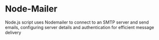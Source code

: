 # Node-Mailer
Node.js script uses Nodemailer to connect to an SMTP server and send emails, configuring server details and authentication for efficient message delivery
